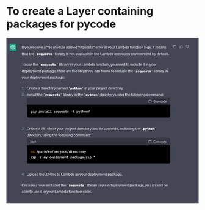 
# To create a Layer containing packages for pycode 

![](Images/Pasted%20image%2020230420171528.png)
